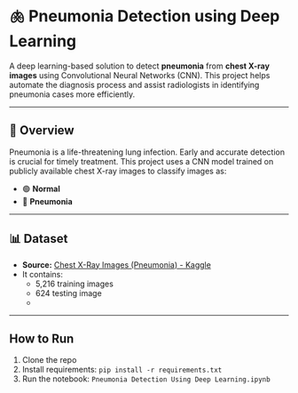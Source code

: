 # 🫁 Pneumonia Detection using Deep Learning

A deep learning-based solution to detect **pneumonia** from **chest X-ray images** using Convolutional Neural Networks (CNN). This project helps automate the diagnosis process and assist radiologists in identifying pneumonia cases more efficiently.

---

## 📌 Overview

Pneumonia is a life-threatening lung infection. Early and accurate detection is crucial for timely treatment. This project uses a CNN model trained on publicly available chest X-ray images to classify images as:

- 🟢 **Normal**
- 🔴 **Pneumonia**

---

## 📊 Dataset

- **Source:** [Chest X-Ray Images (Pneumonia) - Kaggle](https://www.kaggle.com/datasets/paultimothymooney/chest-xray-pneumonia)
- It contains:
  - 5,216 training images
  - 624 testing image
  - 
---

## How to Run
1. Clone the repo
2. Install requirements: `pip install -r requirements.txt`
3. Run the notebook: `Pneumonia Detection Using Deep Learning.ipynb`



